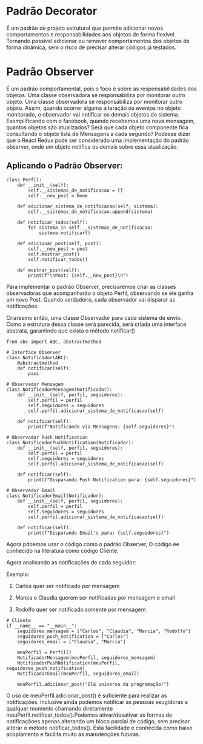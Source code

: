 # Padrão Decorator

É um padrão de projeto estrutural que permite adicionar novos comportamentos e responsabilidades aos objetos de forma flexível.
Tornando possível adicionar ou remover comportamentos dos objetos de forma dinâmica, sem o risco de precisar alterar códigos já testados.

# Padrão Observer

É um padrão comportamental, pois o foco é sobre as responsabilidades dos objetos. Uma classe observadora se responsabiliza por monitorar outro objeto. Uma classe observadora se responsabiliza por monitorar outro objeto.
Assim, quando ocorrer alguma alteração ou eventos no objeto monitorado, o observador vai notificar os demais objetos do sistema.
Exemplificando com o facebook, quando recebemos uma nova mensagem, quantos objetos são atualizados?
Será que cada objeto componente fica consultando o objeto lista de Mensagens a cada segundo?
Podesse dizer que o React Redux pode ser considerado uma implementação do padrão observer, onde um objeto notifica os demais sobre essa atualização.


## Aplicando o Padrão Observer:

```
class Perfil:
    def __init__(self):
        self.__sistemas_de_notificacao = []
        self.__new_post = None

    def adicionar_sistema_de_notificacao(self, sistema):
        self.__sistemas_de_notificacao.append(sistema)

    def notificar_todos(self):
        for sistema in self.__sistemas_de_notificacao:
            sistema.notificar()

    def adicionar_post(self, post):
        self.__new_post = post
        self.mostrar_post()
        self.notificar_todos()

    def mostrar_post(self):
        print(f"\nPost: {self.__new_post}\n")
```

Para implementar o padrão Observer, precisaremos criar as classes observadoras que acompanharão o objeto Perfil, observando se ele ganha um novo Post. Quando verdadeiro, cada observador vai disparar as notificações.

Criaresmo então, uma classe Observador para cada sistema de envio. Como a estrutura dessa classe será parecida, será criada uma interface abstrata, garantindo que exista o método notificar()

```
from abc import ABC, abstractmethod

# Interface Observer
class Notificador(ABC):
    @abstractmethod
    def notificar(self):
        pass

# Observador Mensagem
class NotificadorMensagem(Notificador):
    def __init__(self, perfil, seguidores):
        self.perfil = perfil
        self.seguidores = seguidores
        self.perfil.adicionar_sistema_de_notificacao(self)

    def notificar(self):
        print(f"Notificando via Mensagens: {self.seguidores}")

# Observador Push Notification
class NotificadorPushNotification(Notificador):
    def __init__(self, perfil, seguidores):
        self.perfil = perfil
        self.seguidores = seguidores
        self.perfil.adicionar_sistema_de_notificacao(self)

    def notificar(self):
        print(f"Disparando Push Notification para: {self.seguidores}")

# Observador Email
class NotificadorEmail(Notificador):
    def __init__(self, perfil, seguidores):
        self.perfil = perfil
        self.seguidores = seguidores
        self.perfil.adicionar_sistema_de_notificacao(self)

    def notificar(self):
        print(f"Disparando Email's para: {self.seguidores}")

```

Agora pdoemos usar o código como o padrão Observer, O código ée conhecido na literatura como código Cliente:

Agora analisando as notificações de cada seguidor:

Exemplo:

1. Carlos quer ser notificado por mensagem

2. Marcia e Claudia querem ser notificadas por mensagem e email

3. Rodolfo quer ser notificado somente por mensagem

```
# Cliente
if __name__ == "__main__":
    seguidores_mensagem = ["Carlos", "Claudia", "Marcia", "Rodolfo"]
    seguidores_push_notification = ["Carlos"]
    seguidores_email = ["Claudia", "Marcia"]

    meuPerfil = Perfil()
    NotificadorMensagem(meuPerfil, seguidores_mensagem)
    NotificadorPushNotification(meuPerfil, seguidores_push_notification)
    NotificadorEmail(meuPerfil, seguidores_email)

    meuPerfil.adicionar_post("Olá universo da programação!")
```

O uso de meuPerfil.adicionar_post() é suficiente para realizar as notificações. Inclusive ainda podemos notificar as pessoas seugidoras a qualquer momento chamando diretamente meuPerfil.notificar_todos().Podemos ativar/desativar as formas de notificaçãoes apenas alterando um bloco parcial de código, sem precisar alterar o método notificar_todos(). Esta facilidade é conhecida como baixo acoplamento e facilita muito as manutenções futuras.
